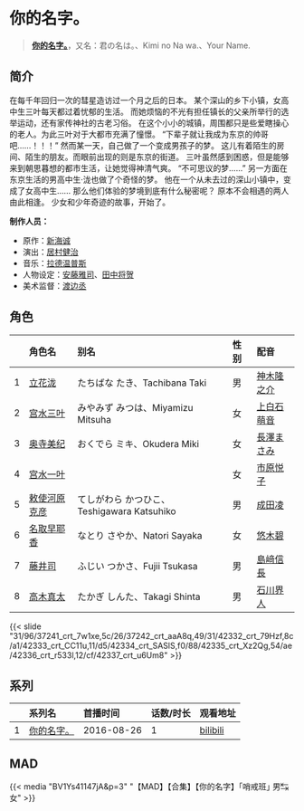 # 你的名字。


> <u>**[你的名字。](http://bgm.tv/subject/160209)**</u>，又名：君の名は。、Kimi no Na wa.、Your Name.

## 简介


在每千年回归一次的彗星造访过一个月之后的日本。
某个深山的乡下小镇，女高中生三叶每天都过着忧郁的生活。
而她烦恼的不光有担任镇长的父亲所举行的选举运动，还有家传神社的古老习俗。
在这个小小的城镇，周围都只是些爱瞎操心的老人。为此三叶对于大都市充满了憧憬。
“下辈子就让我成为东京的帅哥吧……！！！”
然而某一天，自己做了一个变成男孩子的梦。
这儿有着陌生的房间、陌生的朋友。而眼前出现的则是东京的街道。
三叶虽然感到困惑，但是能够来到朝思暮想的都市生活，让她觉得神清气爽。
“不可思议的梦……”
另一方面在东京生活的男高中生·泷也做了个奇怪的梦。
他在一个从未去过的深山小镇中，变成了女高中生……
那么他们体验的梦境到底有什么秘密呢？
原本不会相遇的两人由此相逢。
少女和少年奇迹的故事，开始了。

**制作人员：**
- 原作：[新海诚](http://bgm.tv/person/2064)
- 演出：[居村健治](http://bgm.tv/person/15786)
- 音乐：[拉德温普斯](http://bgm.tv/person/22746)
- 人物设定：[安藤雅司](http://bgm.tv/person/1592)、[田中将贺](http://bgm.tv/person/3269)
- 美术监督：[渡边丞](http://bgm.tv/person/25276)

## 角色

|     |   角色名   |   别名  | 性别 |  配音  |
|:--- |:------  |:----      |:---  |:--   |
| 1 | [立花泷](http://bgm.tv/character/37241) | たちばな たき、Tachibana Taki | 男 | [神木隆之介](http://bgm.tv/person/10972) |
| 2 | [宫水三叶](http://bgm.tv/character/37242) | みやみず みつは、Miyamizu Mitsuha | 女 | [上白石萌音](http://bgm.tv/person/20693) |
| 3 | [奥寺美纪](http://bgm.tv/character/42332) | おくでら ミキ、Okudera Miki | 女 | [長澤まさみ](http://bgm.tv/person/4966) |
| 4 | [宫水一叶](http://bgm.tv/character/42333) |  | 女 | [市原悦子](http://bgm.tv/person/5680) |
| 5 | [敕使河原克彦](http://bgm.tv/character/42334) | てしがわら かつひこ、Teshigawara Katsuhiko | 男 | [成田凌](http://bgm.tv/person/23963) |
| 6 | [名取早耶香](http://bgm.tv/character/42335) | なとり さやか、Natori Sayaka | 女 | [悠木碧](http://bgm.tv/person/5076) |
| 7 | [藤井司](http://bgm.tv/character/42336) | ふじい つかさ、Fujii Tsukasa | 男 | [島﨑信長](http://bgm.tv/person/7392) |
| 8 | [高木真太](http://bgm.tv/character/42337) | たかぎ しんた、Takagi Shinta | 男 | [石川界人](http://bgm.tv/person/9953) |

{{< slide "31/96/37241_crt_7w1xe,5c/26/37242_crt_aaA8q,49/31/42332_crt_79Hzf,8c/a1/42333_crt_CC11u,11/d5/42334_crt_SASlS,f0/88/42335_crt_Xz2Qg,54/ae/42336_crt_r533l,12/cf/42337_crt_u6Um8" >}}

## 系列

|     |   系列名   |   首播时间  | 话数/时长  | 观看地址 |
|:---  |:------    |:----      |:---       |:---  |
| 1 |[你的名字。](https://bgm.tv/subject/160209)| 2016-08-26 | 1 | [bilibili](https://www.bilibili.com/bangumi/play/ep118250)  |


## MAD

{{< media  "BV1Ys41147jA&p=3"
"【MAD】【合集】【你的名字】「哨戒班｣ 男↹女"  >}}
